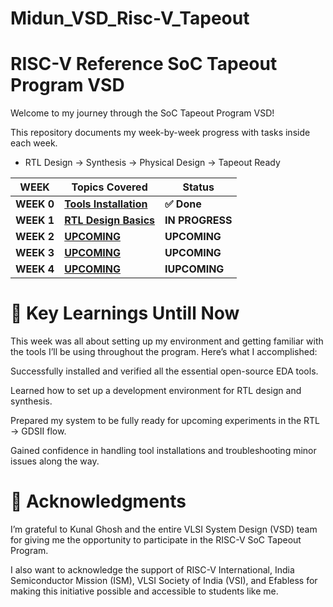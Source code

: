 # Midun_VSD_Risc-V_Tapeout

# RISC-V Reference SoC Tapeout Program VSD

Welcome to my journey through the SoC Tapeout Program VSD!

This repository documents my week-by-week progress with tasks inside each week.

* RTL Design → Synthesis → Physical Design → Tapeout Ready





| WEEK  | Topics Covered | Status |
|---|---|---|
| **WEEK 0** | [**Tools Installation**](Day0/README.md) | **✅ Done** |
| **WEEK 1** | [**RTL Design Basics**]([TSMIDUN/Week1_VSD_Tapeout/README.md](https://github.com/TSMIDUN/Week1_VSD_Tapeout)) | **IN PROGRESS** |
| **WEEK 2** | [**UPCOMING**](Day0/README.md) | **UPCOMING** |
| **WEEK 3** | [**UPCOMING**](Day0/README.md) | **UPCOMING** |
| **WEEK 4** | [**UPCOMING**](Day0/README.md) | **IUPCOMING** |





# 🌟 Key Learnings Untill Now

This week was all about setting up my environment and getting familiar with the tools I’ll be using throughout the program. Here’s what I accomplished:

Successfully installed and verified all the essential open-source EDA tools.

Learned how to set up a development environment for RTL design and synthesis.

Prepared my system to be fully ready for upcoming experiments in the RTL → GDSII flow.

Gained confidence in handling tool installations and troubleshooting minor issues along the way.

# 🙏 Acknowledgments

I’m grateful to Kunal Ghosh and the entire VLSI System Design (VSD) team for giving me the opportunity to participate in the RISC-V SoC Tapeout Program.

I also want to acknowledge the support of RISC-V International, India Semiconductor Mission (ISM), VLSI Society of India (VSI), and Efabless for making this initiative possible and accessible to students like me.
